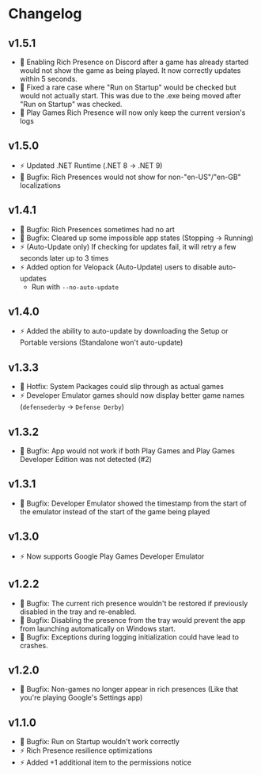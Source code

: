 # Changelog

## v1.5.1

- 🦺 Enabling Rich Presence on Discord after a game has already started would not show the game as being played. It now correctly updates within 5 seconds.
- 🦺 Fixed a rare case where "Run on Startup" would be checked but would not actually start. This was due to the .exe being moved after "Run on Startup" was checked.
- 🦺 Play Games Rich Presence will now only keep the current version's logs

## v1.5.0

- ⚡️ Updated .NET Runtime (.NET 8 -> .NET 9)
- 🦺 Bugfix: Rich Presences would not show for non-"en-US"/"en-GB" localizations

## v1.4.1

- 🦺 Bugfix: Rich Presences sometimes had no art
- 🦺 Bugfix: Cleared up some impossible app states (Stopping -> Running)
- ⚡️ (Auto-Update only) If checking for updates fail, it will retry a few seconds later up to 3 times
- ⚡️ Added option for Velopack (Auto-Update) users to disable auto-updates
    - Run with `--no-auto-update`

## v1.4.0

- ⚡️ Added the ability to auto-update by downloading the Setup or Portable versions (Standalone won't auto-update)

## v1.3.3

- 🦺 Hotfix: System Packages could slip through as actual games
- ⚡️ Developer Emulator games should now display better game names (`defensederby` -> `Defense Derby`)

## v1.3.2

- 🦺 Bugfix: App would not work if both Play Games and Play Games Developer Edition was not detected (#2)

## v1.3.1

- 🦺 Bugfix: Developer Emulator showed the timestamp from the start of the emulator instead of the start of the game being played

## v1.3.0

- ⚡️ Now supports Google Play Games Developer Emulator

## v1.2.2

- 🦺 Bugfix: The current rich presence wouldn't be restored if previously disabled in the tray and re-enabled.
- 🦺 Bugfix: Disabling the presence from the tray would prevent the app from launching automatically on Windows start.
- 🦺 Bugfix: Exceptions during logging initialization could have lead to crashes.

## v1.2.0

- 🦺 Bugfix: Non-games no longer appear in rich presences (Like that you're playing Google's Settings app)

## v1.1.0

- 🦺 Bugfix: Run on Startup wouldn't work correctly
- ⚡️ Rich Presence resilience optimizations
- ⚡️ Added +1 additional item to the permissions notice

